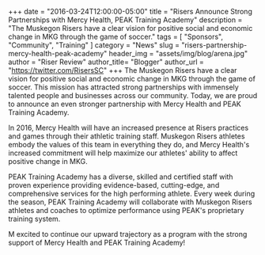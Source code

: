 +++
date        = "2016-03-24T12:00:00-05:00"
title       = "Risers Announce Strong Partnerships with Mercy Health, PEAK Training Academy"
description = "The Muskegon Risers have a clear vision for positive social and economic change in MKG through the game of soccer."
tags        = [ "Sponsors", "Community", "Training" ]
category    = "News"
slug        = "risers-partnership-mercy-health-peak-academy"
header_img	= "assets/img/blog/arena.jpg"
author		= "Riser Review"
author_title= "Blogger"
author_url	= "https://twitter.com/RisersSC"
+++
The Muskegon Risers have a clear vision for positive social and economic change in MKG through the game of soccer. This mission has attracted strong partnerships with immensely talented people and businesses across our community. Today, we are proud to announce an even stronger partnership with Mercy Health and PEAK Training Academy.

In 2016, Mercy Health will have an increased presence at Risers practices and games through their athletic training staff. Muskegon Risers athletes embody the values of this team in everything they do, and Mercy Health's increased commitment will help maximize our athletes' ability to affect positive change in MKG.

PEAK Training Academy has a diverse, skilled and certified staff with proven experience providing evidence-based, cutting-edge, and comprehensive services for the high performing athlete. Every week during the season, PEAK Training Academy will collaborate with Muskegon Risers athletes and coaches to optimize performance using PEAK's proprietary training system.

M excited to continue our upward trajectory as a program with the strong support of Mercy Health and PEAK Training Academy!
